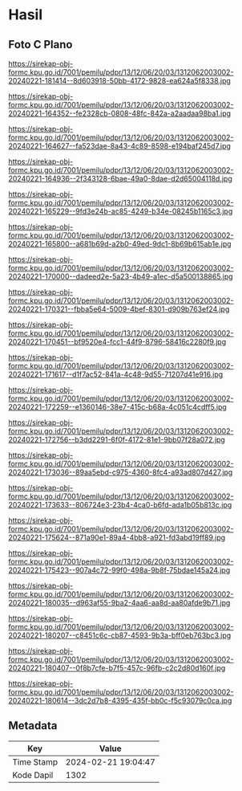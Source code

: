 # Hasil

## Foto C Plano

https://sirekap-obj-formc.kpu.go.id/7001/pemilu/pdpr/13/12/06/20/03/1312062003002-20240221-181414--8d603918-50bb-4172-9828-ea624a5f8338.jpg

https://sirekap-obj-formc.kpu.go.id/7001/pemilu/pdpr/13/12/06/20/03/1312062003002-20240221-164352--fe2328cb-0808-48fc-842a-a2aadaa98ba1.jpg

https://sirekap-obj-formc.kpu.go.id/7001/pemilu/pdpr/13/12/06/20/03/1312062003002-20240221-164627--fa523dae-8a43-4c89-8598-e194baf245d7.jpg

https://sirekap-obj-formc.kpu.go.id/7001/pemilu/pdpr/13/12/06/20/03/1312062003002-20240221-164936--2f343128-6bae-49a0-8dae-d2d65004118d.jpg

https://sirekap-obj-formc.kpu.go.id/7001/pemilu/pdpr/13/12/06/20/03/1312062003002-20240221-165229--9fd3e24b-ac85-4249-b34e-08245b1165c3.jpg

https://sirekap-obj-formc.kpu.go.id/7001/pemilu/pdpr/13/12/06/20/03/1312062003002-20240221-165800--a681b69d-a2b0-49ed-9dc1-8b69b615ab1e.jpg

https://sirekap-obj-formc.kpu.go.id/7001/pemilu/pdpr/13/12/06/20/03/1312062003002-20240221-170000--dadeed2e-5a23-4b49-a1ec-d5a500138865.jpg

https://sirekap-obj-formc.kpu.go.id/7001/pemilu/pdpr/13/12/06/20/03/1312062003002-20240221-170321--fbba5e64-5009-4bef-8301-d909b763ef24.jpg

https://sirekap-obj-formc.kpu.go.id/7001/pemilu/pdpr/13/12/06/20/03/1312062003002-20240221-170451--bf9520e4-fcc1-44f9-8796-58416c2280f9.jpg

https://sirekap-obj-formc.kpu.go.id/7001/pemilu/pdpr/13/12/06/20/03/1312062003002-20240221-171617--d1f7ac52-841a-4c48-9d55-71207d41e916.jpg

https://sirekap-obj-formc.kpu.go.id/7001/pemilu/pdpr/13/12/06/20/03/1312062003002-20240221-172259--e1360146-38e7-415c-b68a-4c051c4cdff5.jpg

https://sirekap-obj-formc.kpu.go.id/7001/pemilu/pdpr/13/12/06/20/03/1312062003002-20240221-172756--b3dd2291-6f0f-4172-81e1-9bb07f28a072.jpg

https://sirekap-obj-formc.kpu.go.id/7001/pemilu/pdpr/13/12/06/20/03/1312062003002-20240221-173036--89aa5ebd-c975-4360-8fc4-a93ad807d427.jpg

https://sirekap-obj-formc.kpu.go.id/7001/pemilu/pdpr/13/12/06/20/03/1312062003002-20240221-173633--806724e3-23b4-4ca0-b6fd-ada1b05b813c.jpg

https://sirekap-obj-formc.kpu.go.id/7001/pemilu/pdpr/13/12/06/20/03/1312062003002-20240221-175624--871a90e1-89a4-4bb8-a921-fd3abd19ff89.jpg

https://sirekap-obj-formc.kpu.go.id/7001/pemilu/pdpr/13/12/06/20/03/1312062003002-20240221-175423--907a4c72-99f0-498a-9b8f-75bdae145a24.jpg

https://sirekap-obj-formc.kpu.go.id/7001/pemilu/pdpr/13/12/06/20/03/1312062003002-20240221-180035--d963af55-9ba2-4aa6-aa8d-aa80afde9b71.jpg

https://sirekap-obj-formc.kpu.go.id/7001/pemilu/pdpr/13/12/06/20/03/1312062003002-20240221-180207--c8451c6c-cb87-4593-9b3a-bff0eb763bc3.jpg

https://sirekap-obj-formc.kpu.go.id/7001/pemilu/pdpr/13/12/06/20/03/1312062003002-20240221-180407--0f8b7cfe-b7f5-457c-96fb-c2c2d80d160f.jpg

https://sirekap-obj-formc.kpu.go.id/7001/pemilu/pdpr/13/12/06/20/03/1312062003002-20240221-180614--3dc2d7b8-4395-435f-bb0c-f5c93079c0ca.jpg


## Metadata

| Key        | Value               |
| ---------- | ------------------- |
| Time Stamp | 2024-02-21 19:04:47 |
| Kode Dapil | 1302                |



